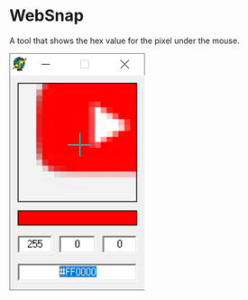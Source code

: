 # WebSnap
A tool that shows the hex value for the pixel under the mouse. 

![](https://github.com/Ericvf/WebSnap/blob/b0a74c3c9844c32ff85956fe2a5380c7794dd162/screenshot.PNG)
